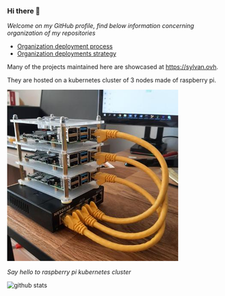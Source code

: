 ### Hi there 👋

*Welcome on my GitHub profile, find below information concerning organization of my repositories*

* [Organization deployment process](docs/deployment-process.md)
* [Organization deployments strategy](docs/deployment-strategy.md)

Many of the projects maintained here are showcased at https://sylvan.ovh.

They are hosted on a kubernetes cluster of 3 nodes made of raspberry pi.

![raspberry cluster hosting personal projects](docs/images/raspberry.jpg)

*Say hello to raspberry pi kubernetes cluster*

![github stats](https://github-readme-stats.vercel.app/api?username=sylvanld)
